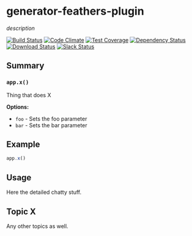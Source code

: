 # generator-feathers-plugin
*description*

[![Build Status](https://travis-ci.org/feathersjs/feathers-generator-plugin.png?branch=master)](https://travis-ci.org/feathersjs/feathers-generator-plugin)
[![Code Climate](https://codeclimate.com/github/feathersjs/feathers-generator-plugin/badges/gpa.svg)](https://codeclimate.com/github/feathersjs/feathers-generator-plugin)
[![Test Coverage](https://codeclimate.com/github/feathersjs/feathers-generator-plugin/badges/coverage.svg)](https://codeclimate.com/github/feathersjs/feathers-generator-plugin/coverage)
[![Dependency Status](https://img.shields.io/david/feathersjs/feathers-generator-plugin.svg?style=flat-square)](https://david-dm.org/feathersjs/feathers-generator-plugin)
[![Download Status](https://img.shields.io/npm/dm/feathers-generator-plugin.svg?style=flat-square)](https://www.npmjs.com/package/feathers-generator-plugin)
[![Slack Status](http://slack.feathersjs.com/badge.svg)](http://slack.feathersjs.com)


## Summary

### `app.x()`

Thing that does X

__Options:__

- `foo` - Sets the foo parameter
- `bar` - Sets the bar parameter

## Example

```js
app.x()
```

## Usage

Here the detailed chatty stuff.

## Topic X

Any other topics as well.